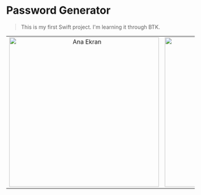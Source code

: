 # Password Generator
> This is my first Swift project. I'm learning it through BTK.
<table align="center">
 <tr>
    <td align="center">
      <img src="https://github.com/user-attachments/assets/c0a45b7e-57e3-41b8-958f-ddf537c35a44" alt="Ana Ekran" width="400"/>
    </td>
    <td align="center">
      <img src="https://github.com/user-attachments/assets/c9f53322-a4a1-4ea9-9714-940bcb240c71" alt="Şifre Üretilmiş Ekran" width="400"/>
    </td>
 </tr>
</table>
